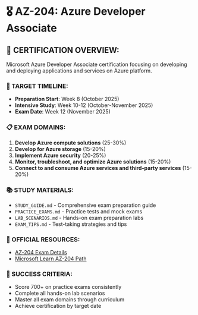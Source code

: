 # 🎖️ AZ-204: Azure Developer Associate

## **🎯 CERTIFICATION OVERVIEW:**
Microsoft Azure Developer Associate certification focusing on developing and deploying applications and services on Azure platform.

### **📅 TARGET TIMELINE:**
- **Preparation Start**: Week 8 (October 2025)
- **Intensive Study**: Week 10-12 (October-November 2025)
- **Exam Date**: Week 12 (November 2025)

### **📋 EXAM DOMAINS:**
1. **Develop Azure compute solutions** (25-30%)
2. **Develop for Azure storage** (15-20%)
3. **Implement Azure security** (20-25%)
4. **Monitor, troubleshoot, and optimize Azure solutions** (15-20%)
5. **Connect to and consume Azure services and third-party services** (15-20%)

### **📚 STUDY MATERIALS:**
- `STUDY_GUIDE.md` - Comprehensive exam preparation guide
- `PRACTICE_EXAMS.md` - Practice tests and mock exams
- `LAB_SCENARIOS.md` - Hands-on exam preparation labs
- `EXAM_TIPS.md` - Test-taking strategies and tips

### **🔗 OFFICIAL RESOURCES:**
- [AZ-204 Exam Details](https://docs.microsoft.com/en-us/learn/certifications/exams/az-204)
- [Microsoft Learn AZ-204 Path](https://docs.microsoft.com/en-us/learn/certifications/azure-developer/)

### **🎯 SUCCESS CRITERIA:**
- Score 700+ on practice exams consistently
- Complete all hands-on lab scenarios
- Master all exam domains through curriculum
- Achieve certification by target date
